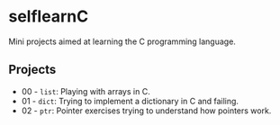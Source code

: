 # selflearnC
Mini projects aimed at learning the C programming language.

## Projects 
- 00 - `list`: Playing with arrays in C.
- 01 - `dict`: Trying to implement a dictionary in C and failing.
- 02 - `ptr`: Pointer exercises trying to understand how pointers work.

